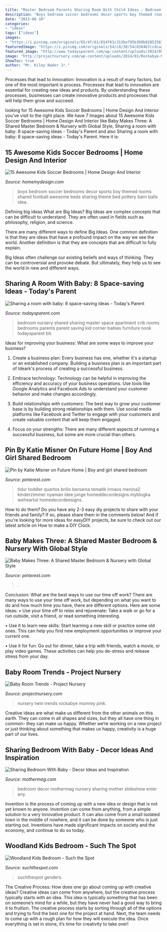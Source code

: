 ```yaml
---
title: "Master Bedroom Parents Sharing Room With Child Ideas - Bedroom Decor Mothermag Nursery Sharing Mother Slideshow Enter Any"
description: "Boys bedroom soccer bedrooms decor sports boy themed rooms shared football awesome beds sharing theme bed pottery barn balls idea"
date: "2023-06-10"
categories:
- "ideas"
tags: ["ideas"]
images:
- "https://i.pinimg.com/originals/65/4f/61/654f61c313be795b308b82852561ae40.jpg"
featuredImage: "https://i.pinimg.com/originals/54/c8/38/54c8384b7ccdca28219e3aec00b7097d.jpg"
featured_image: "http://www.todaysparent.com/wp-content/uploads/2014/05/on-to-baby660.jpg"
image: "http://projectnursery.com/wp-content/uploads/2014/01/Rockabye-Mommy-twin-girls-LR-1.jpg"
ShowToc: true
author: "Mr. Kiley Nader Jr."
---
```



Processes that lead to innovation:
Innovation is a result of many factors, but one of the most important is process. Processes that lead to innovation are essential for creating new ideas and products. By understanding these processes, businesses can create innovative products and processes that will help them grow and succeed.

	

		
looking for 15 Awesome Kids Soccer Bedrooms | Home Design And Interior you've visit to the right place. We have 7 Images about 15 Awesome Kids Soccer Bedrooms | Home Design And Interior like Baby Makes Three: A Shared Master Bedroom &amp; Nursery with Global Style, Sharing a room with baby: 8 space-saving ideas - Today&#039;s Parent and also Sharing a room with baby: 8 space-saving ideas - Today&#039;s Parent. Here it is:
		
    
## 15 Awesome Kids Soccer Bedrooms | Home Design And Interior

<img loading=lazy src="http://homemydesign.com/wp-content/uploads/2014/02/kids-soccer-bedrooms.jpg" onerror="this.onerror=null;this.src='https://tse1.mm.bing.net/th?id=OIP.gCkT17UKMqkeZoynMBNL_QHaFx&amp;pid=15.1';" alt="15 Awesome Kids Soccer Bedrooms | Home Design And Interior">

_Source: homemydesign.com_

>boys bedroom soccer bedrooms decor sports boy themed rooms shared football awesome beds sharing theme bed pottery barn balls idea. 

	

Defining big ideas
What are Big Ideas?
Big Ideas are complex concepts that can be difficult to understand. They are often used in fields such as philosophy, religion, and science.

There are many different ways to define Big Ideas. One common definition is that they are ideas that have a profound impact on the way we see the world. Another definition is that they are concepts that are difficult to fully explain.

Big Ideas often challenge our existing beliefs and ways of thinking. They can be controversial and provoke debate. But ultimately, they help us to see the world in new and different ways.

    
## Sharing A Room With Baby: 8 Space-saving Ideas - Today&#039;s Parent

<img loading=lazy src="http://www.todaysparent.com/wp-content/uploads/2014/05/on-to-baby660.jpg" onerror="this.onerror=null;this.src='https://tse3.mm.bing.net/th?id=OIP.Pfi92XAhteDAqI63UlD4sgHaHa&amp;pid=15.1';" alt="Sharing a room with baby: 8 space-saving ideas - Today&#039;s Parent">

_Source: todaysparent.com_

>bedroom nursery shared sharing master space apartment crib rooms bedrooms parents parent saving kid corner babies furniture nook todaysparent bit. 

	

Ideas for improving your business: What are some ways to improve your business?
1. Create a business plan: Every business has one, whether it's a startup or an established company. Building a business plan is an important part of Ideark's process of creating a successful business.
2. Embrace technology: Technology can be helpful in improving the efficiency and accuracy of your business operations. Use tools like Google Analytics and Facebook Ads to understand your customer behavior and make changes accordingly.

3. Build relationships with customers: The best way to grow your customer base is by building strong relationships with them. Use social media platforms like Facebook and Twitter to engage with your customers and create valuable content that will keep them engaged.

4. Focus on your strengths: There are many different aspects of running a successful business, but some are more crucial than others.

    
## Pin By Katie Misner On Future Home | Boy And Girl Shared Bedroom

<img loading=lazy src="https://i.pinimg.com/originals/65/4f/61/654f61c313be795b308b82852561ae40.jpg" onerror="this.onerror=null;this.src='https://tse3.mm.bing.net/th?id=OIP.7N5Ttln2HD8LOcxH0_jahAHaHa&amp;pid=15.1';" alt="Pin by Katie Misner on Future Home | Boy and girl shared bedroom">

_Source: pinterest.com_

>tidur toddler quartos brilio bersama tematik irmaos menina2 kinderzimmer nyaman idee junge homeddecordesigns myblogka weheartut homedecordeesigns. 

	

How to do them?
Do you have any 2-3 easy diy projects to share with your friends and family? If so, please share them in the comments below! And if you're looking for more ideas for easyDIY projects, be sure to check out our latest article on How to make a DIY Clock.

    
## Baby Makes Three: A Shared Master Bedroom &amp; Nursery With Global Style

<img loading=lazy src="https://i.pinimg.com/originals/54/c8/38/54c8384b7ccdca28219e3aec00b7097d.jpg" onerror="this.onerror=null;this.src='https://tse2.mm.bing.net/th?id=OIP.WAsxjTcUj1fmgBdkgvHKJwHaE8&amp;pid=15.1';" alt="Baby Makes Three: A Shared Master Bedroom &amp; Nursery with Global Style">

_Source: pinterest.com_

>. 

	

Conclusion: What are the best ways to use our time off work?
There are many ways to use your time off work, but depending on what you want to do and how much time you have, there are different options. Here are some ideas: 
• Use your time off to relax and rejuvenate: Take a walk or go for a run outside, visit a friend, or read something interesting. 

• Use it to learn new skills: Start learning a new skill or practice some old ones. This can help you find new employment opportunities or improve your current one. 

• Use it for fun: Go out for dinner, take a trip with friends, watch a movie, or play video games. These activities can help you de-stress and release stress from your day.

    
## Baby Room Trends - Project Nursery

<img loading=lazy src="http://projectnursery.com/wp-content/uploads/2014/01/Rockabye-Mommy-twin-girls-LR-1.jpg" onerror="this.onerror=null;this.src='https://tse3.mm.bing.net/th?id=OIP.4xxglQC_TuE178_BmUw60gHaE8&amp;pid=15.1';" alt="Baby Room Trends - Project Nursery">

_Source: projectnursery.com_

>nursery twin trends rockabye mommy pink. 

	

Creative ideas are what make us different from the other animals on this earth. They can come in all shapes and sizes, but they all have one thing in common- they can make us happy. Whether we’re working on a new project or just thinking about something that makes us happy, creativity is a huge part of our lives.

    
## Sharing Bedroom With Baby - Decor Ideas And Inspiration

<img loading=lazy src="http://www.mothermag.com/wp-content/uploads/2014/08/Via-Mini-Piccolini.jpg" onerror="this.onerror=null;this.src='https://tse1.mm.bing.net/th?id=OIP.82M_g7lOr532yJ1XKg4f9gHaKf&amp;pid=15.1';" alt="Sharing Bedroom With Baby - Decor Ideas and Inspiration">

_Source: mothermag.com_

>bedroom decor mothermag nursery sharing mother slideshow enter any. 

	

Invention is the process of coming up with a new idea or design that is not yet known to anyone. Invention can come from anything, from a simple solution to a very innovative product. It can also come from a small isolated town in the middle of nowhere, and it can be done by someone who is just starting out. Inventions have made significant impacts on society and the economy, and continue to do so today.

    
## Woodland Kids Bedroom - Such The Spot

<img loading=lazy src="https://www.suchthespot.com/wp-content/uploads/2012/03/woodlandroom7.jpg" onerror="this.onerror=null;this.src='https://tse2.mm.bing.net/th?id=OIP.JqokFjVhMSNu8fFDLIGTigHaLH&amp;pid=15.1';" alt="Woodland Kids Bedroom - Such the Spot">

_Source: suchthespot.com_

>suchthespot genders. 

	

The Creative Process: How does one go about coming up with creative ideas?
Creative ideas can come from anywhere, but the creative process typically starts with an idea. This idea is typically something that has been on someone’s mind for a while, but they have never had a good way to bring it to fruition. The creative process starts by sorting through all of the options and trying to find the best one for the project at hand. Next, the team needs to come up with a rough plan for how they will execute the idea. Once everything is set in stone, it’s time for creativity to take over!

